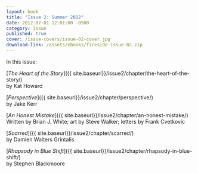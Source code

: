 ```yaml
---
layout: book
title: "Issue 2: Summer 2012"
date: 2012-07-01 12:01:00 -0500
category: issue
published: true
cover: /issue-covers/issue-02-cover.jpg
download-link: /assets/ebooks/fireside-issue-02.zip
---
```


In this issue:

[_The Heart of the Story_]({{ site.baseurl}}/issue2/chapter/the-heart-of-the-story/)<br/>
by Kat Howard

[_Perspective_]({{ site.baseurl}}/issue2/chapter/perspective/)<br/>
by Jake Kerr

[_An Honest Mistake_]({{ site.baseurl}}/issue2/chapter/an-honest-mistake/)<br/>
Written by Brian J. White; art by Steve Walker; letters by Frank Cvetkovic

[_Scarred_]({{ site.baseurl}}/issue2/chapter/scarred/)<br/>
by Damien Walters Grintalis

[_Rhapsody in Blue Shift_]({{ site.baseurl}}/issue2/chapter/rhapsody-in-blue-shift/)<br/>
by Stephen Blackmoore
